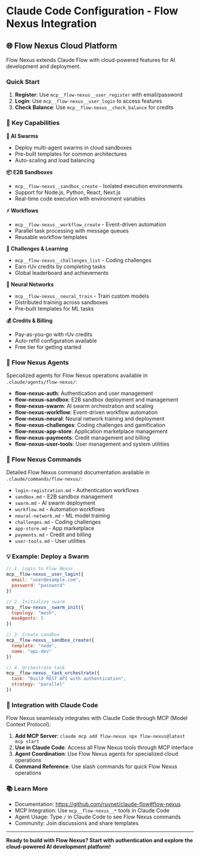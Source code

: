 # Claude Code Configuration - Flow Nexus Integration

## 🌐 Flow Nexus Cloud Platform

Flow Nexus extends Claude Flow with cloud-powered features for AI development and deployment.

### Quick Start
1. **Register**: Use `mcp__flow-nexus__user_register` with email/password
2. **Login**: Use `mcp__flow-nexus__user_login` to access features
3. **Check Balance**: Use `mcp__flow-nexus__check_balance` for credits

### 🚀 Key Capabilities

**🤖 AI Swarms**
- Deploy multi-agent swarms in cloud sandboxes
- Pre-built templates for common architectures
- Auto-scaling and load balancing

**📦 E2B Sandboxes**
- `mcp__flow-nexus__sandbox_create` - Isolated execution environments
- Support for Node.js, Python, React, Next.js
- Real-time code execution with environment variables

**⚡ Workflows**
- `mcp__flow-nexus__workflow_create` - Event-driven automation
- Parallel task processing with message queues
- Reusable workflow templates

**🎯 Challenges & Learning**
- `mcp__flow-nexus__challenges_list` - Coding challenges
- Earn rUv credits by completing tasks
- Global leaderboard and achievements

**🧠 Neural Networks**
- `mcp__flow-nexus__neural_train` - Train custom models
- Distributed training across sandboxes
- Pre-built templates for ML tasks

**💰 Credits & Billing**
- Pay-as-you-go with rUv credits
- Auto-refill configuration available
- Free tier for getting started

### 🤖 Flow Nexus Agents

Specialized agents for Flow Nexus operations available in `.claude/agents/flow-nexus/`:

- **flow-nexus-auth**: Authentication and user management
- **flow-nexus-sandbox**: E2B sandbox deployment and management  
- **flow-nexus-swarm**: AI swarm orchestration and scaling
- **flow-nexus-workflow**: Event-driven workflow automation
- **flow-nexus-neural**: Neural network training and deployment
- **flow-nexus-challenges**: Coding challenges and gamification
- **flow-nexus-app-store**: Application marketplace management
- **flow-nexus-payments**: Credit management and billing
- **flow-nexus-user-tools**: User management and system utilities

### 📁 Flow Nexus Commands

Detailed Flow Nexus command documentation available in `.claude/commands/flow-nexus/`:

- `login-registration.md` - Authentication workflows
- `sandbox.md` - E2B sandbox management
- `swarm.md` - AI swarm deployment
- `workflow.md` - Automation workflows
- `neural-network.md` - ML model training
- `challenges.md` - Coding challenges
- `app-store.md` - App marketplace
- `payments.md` - Credit and billing
- `user-tools.md` - User utilities

### 💡 Example: Deploy a Swarm
```javascript
// 1. Login to Flow Nexus
mcp__flow-nexus__user_login({ 
  email: "user@example.com", 
  password: "password" 
})

// 2. Initialize swarm
mcp__flow-nexus__swarm_init({ 
  topology: "mesh", 
  maxAgents: 5 
})

// 3. Create sandbox
mcp__flow-nexus__sandbox_create({ 
  template: "node", 
  name: "api-dev" 
})

// 4. Orchestrate task
mcp__flow-nexus__task_orchestrate({
  task: "Build REST API with authentication",
  strategy: "parallel"
})
```

### 🔗 Integration with Claude Code

Flow Nexus seamlessly integrates with Claude Code through MCP (Model Context Protocol):

1. **Add MCP Server**: `claude mcp add flow-nexus npx flow-nexus@latest mcp start`
2. **Use in Claude Code**: Access all Flow Nexus tools through MCP interface
3. **Agent Coordination**: Use Flow Nexus agents for specialized cloud operations
4. **Command Reference**: Use slash commands for quick Flow Nexus operations

### 📚 Learn More

- Documentation: https://github.com/ruvnet/claude-flow#flow-nexus
- MCP Integration: Use `mcp__flow-nexus__*` tools in Claude Code
- Agent Usage: Type `/` in Claude Code to see Flow Nexus commands
- Community: Join discussions and share templates

---

**Ready to build with Flow Nexus? Start with authentication and explore the cloud-powered AI development platform!**
